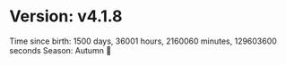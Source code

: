 # Version: v4.1.8
Time since birth: 1500 days, 36001 hours, 2160060 minutes, 129603600 seconds
Season: Autumn 🍁
